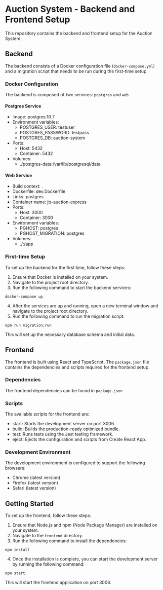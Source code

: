 # Auction System - Backend and Frontend Setup

This repository contains the backend and frontend setup for the Auction System.

## Backend

The backend consists of a Docker configuration file (`docker-compose.yml`) and a migration script that needs to be run during the first-time setup.

### Docker Configuration

The backend is composed of two services: `postgres` and `web`.

#### Postgres Service

- Image: postgres:10.7
- Environment variables:
  - POSTGRES_USER: testuser
  - POSTGRES_PASSWORD: testpass
  - POSTGRES_DB: auction-system
- Ports:
  - Host: 5432
  - Container: 5432
- Volumes:
  - ./postgres-data:/var/lib/postgresql/data

#### Web Service

- Build context: .
- Dockerfile: dev.Dockerfile
- Links: postgres
- Container name: jtr-auction-express
- Ports:
  - Host: 3000
  - Container: 3000
- Environment variables:
  - PGHOST: postgres
  - PGHOST_MIGRATION: postgres
- Volumes:
  - ./:/app

### First-time Setup

To set up the backend for the first time, follow these steps:

1. Ensure that Docker is installed on your system.
2. Navigate to the project root directory.
3. Run the following command to start the backend services:

```shell
docker-compose up
```

4. After the services are up and running, open a new terminal window and navigate to the project root directory.
5. Run the following command to run the migration script:

```shell
npm run migration:run
```

This will set up the necessary database schema and initial data.

## Frontend

The frontend is built using React and TypeScript. The `package.json` file contains the dependencies and scripts required for the frontend setup.

### Dependencies

The frontend dependencies can be found in `package.json`

### Scripts

The available scripts for the frontend are:

- start: Starts the development server on port 3006.
- build: Builds the production-ready optimized bundle.
- test: Runs tests using the Jest testing framework.
- eject: Ejects the configuration and scripts from Create React App.

### Development Environment

The development environment is configured to support the following browsers:

- Chrome (latest version)
- Firefox (latest version)
- Safari (latest version)

## Getting Started

To set up the frontend, follow these steps:

1. Ensure that Node.js and npm (Node Package Manager) are installed on your system.
2. Navigate to the `frontend` directory.
3. Run the following command to install the dependencies:

```shell
npm install
```

4. Once the installation is complete, you can start the development server by running the following command:

```shell
npm start
```

This will start the frontend application on port 3006.
